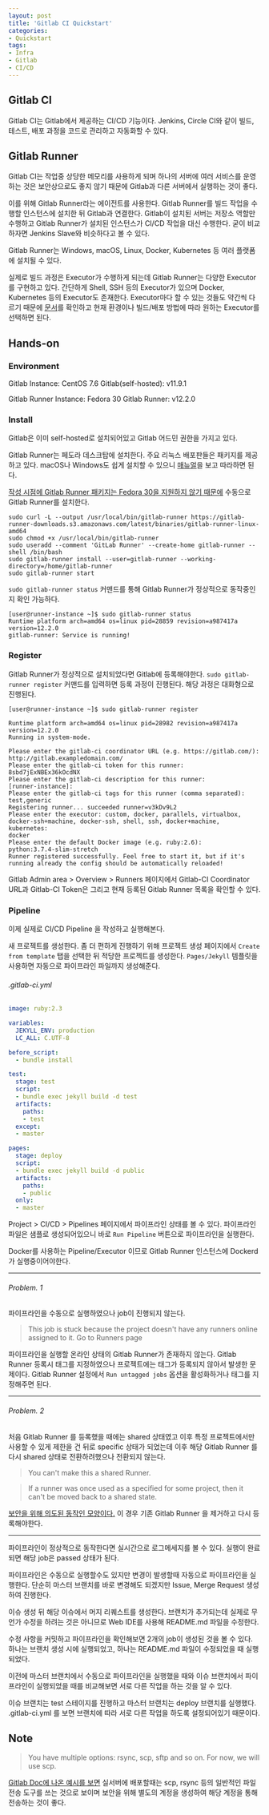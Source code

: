```yaml
---
layout: post
title: 'Gitlab CI Quickstart'
categories:
- Quickstart
tags:
- Infra
- Gitlab
- CI/CD
---
```


## Gitlab CI

Gitlab CI는 Gitlab에서 제공하는 CI/CD 기능이다.
Jenkins, Circle CI와 같이 빌드, 테스트, 배포 과정을 코드로 관리하고 자동화할 수 있다.

## Gitlab Runner

Gitlab CI는 작업중 상당한 메모리를 사용하게 되며 하나의 서버에 여러 서비스를 운영하는 것은 보안상으로도 좋지 않기 때문에
Gitlab과 다른 서버에서 실행하는 것이 좋다.

이를 위해 Gitlab Runner라는 에이전트를 사용한다.
Gitlab Runner를 빌드 작업을 수행할 인스턴스에 설치한 뒤 Gitlab과 연결한다.
Gitlab이 설치된 서버는 저장소 역할만 수행하고 Gitlab Runner가 설치된 인스턴스가 CI/CD 작업을 대신 수행한다.
굳이 비교하자면 Jenkins Slave와 비슷하다고 볼 수 있다.

Gitlab Runner는 Windows, macOS, Linux, Docker, Kubernetes 등 여러 플랫폼에 설치될 수 있다.

실제로 빌드 과정은 Executor가 수행하게 되는데 Gitlab Runner는 다양한 Executor를 구현하고 있다.
간단하게 Shell, SSH 등의 Executor가 있으며 Docker, Kubernetes 등의 Executor도 존재한다.
Executor마다 할 수 있는 것들도 약간씩 다르기 때문에 [문서](https://docs.gitlab.com/runner/executors/README.html#compatibility-chart)를
확인하고 현재 환경이나 빌드/배포 방법에 따라 원하는 Executor를 선택하면 된다.

## Hands-on

### Environment

Gitlab Instance: CentOS 7.6
Gitlab(self-hosted): v11.9.1

Gitlab Runner Instance: Fedora 30
Gitlab Runner: v12.2.0

### Install
Gitlab은 이미 self-hosted로 설치되어있고 Gitlab 어드민 권한을 가지고 있다.

Gitlab Runner는 페도라 데스크탑에 설치한다.
주요 리눅스 배포판들은 패키지를 제공하고 있다.
macOS나 Windows도 쉽게 설치할 수 있으니 [매뉴얼](https://docs.gitlab.com/runner/install/)을 보고 따라하면 된다.


[작성 시점에 Gitlab Runner 패키지는 Fedora 30을 지원하지 않기 때문에](https://gitlab.com/gitlab-org/gitlab-runner/issues/4401)
수동으로 Gitlab Runner를 설치한다.

```shell
sudo curl -L --output /usr/local/bin/gitlab-runner https://gitlab-runner-downloads.s3.amazonaws.com/latest/binaries/gitlab-runner-linux-amd64
sudo chmod +x /usr/local/bin/gitlab-runner
sudo useradd --comment 'GitLab Runner' --create-home gitlab-runner --shell /bin/bash
sudo gitlab-runner install --user=gitlab-runner --working-directory=/home/gitlab-runner
sudo gitlab-runner start
```

`sudo gitlab-runner status` 커맨드를 통해 Gitlab Runner가 정상적으로 동작중인지 확인 가능하다.

```console
[user@runner-instance ~]$ sudo gitlab-runner status
Runtime platform arch=amd64 os=linux pid=28859 revision=a987417a version=12.2.0
gitlab-runner: Service is running!
```

### Register

Gitlab Runner가 정상적으로 설치되었다면 Gitlab에 등록해야한다.
`sudo gitlab-runner register` 커맨드를 입력하면 등록 과정이 진행된다.
해당 과정은 대화형으로 진행된다.

```console
[user@runner-instance ~]$ sudo gitlab-runner register

Runtime platform arch=amd64 os=linux pid=28982 revision=a987417a version=12.2.0
Running in system-mode.

Please enter the gitlab-ci coordinator URL (e.g. https://gitlab.com/):
http://gitlab.exampledomain.com/
Please enter the gitlab-ci token for this runner:
8sbd7jExNBEx36kOcdNX
Please enter the gitlab-ci description for this runner:
[runner-instance]:
Please enter the gitlab-ci tags for this runner (comma separated):
test,generic
Registering runner... succeeded runner=v3kDv9L2
Please enter the executor: custom, docker, parallels, virtualbox, docker-ssh+machine, docker-ssh, shell, ssh, docker+machine, kubernetes:
docker
Please enter the default Docker image (e.g. ruby:2.6):
python:3.7.4-slim-stretch
Runner registered successfully. Feel free to start it, but if it's running already the config should be automatically reloaded!
```

Gitlab Admin area > Overview > Runners 페이지에서 Gitlab-CI Coordinator URL과 Gitlab-CI Token은 그리고 현재 등록된 Gitlab Runner 목록을 확인할 수 있다.

### Pipeline

이제 실제로 CI/CD Pipeline 을 작성하고 실행해본다.

새 프로젝트를 생성한다.
좀 더 편하게 진행하기 위해 프로젝트 생성 페이지에서 `Create from template` 탭을 선택한 뒤 적당한 프로젝트를 생성한다.
`Pages/Jekyll` 템플릿을 사용하면 자동으로 파이프라인 파일까지 생성해준다.

###### .gitlab-ci.yml
```yaml
image: ruby:2.3

variables:
  JEKYLL_ENV: production
  LC_ALL: C.UTF-8

before_script:
  - bundle install

test:
  stage: test
  script:
  - bundle exec jekyll build -d test
  artifacts:
    paths:
    - test
  except:
  - master

pages:
  stage: deploy
  script:
  - bundle exec jekyll build -d public
  artifacts:
    paths:
    - public
  only:
  - master
```

Project > CI/CD > Pipelines 페이지에서 파이프라인 상태를 볼 수 있다.
파이프라인 파일은 샘플로 생성되어있으니 바로 `Run Pipeline` 버튼으로 파이프라인을 실행한다.

Docker를 사용하는 Pipeline/Executor 이므로 Gitlab Runner 인스턴스에 Dockerd가 실행중이어야한다.

***

###### Problem. 1

파이프라인을 수동으로 실행하였으나 job이 진행되지 않는다.

> This job is stuck because the project doesn't have any runners online assigned to it. Go to Runners page

파이프라인을 실행할 온라인 상태의 Gitlab Runner가 존재하지 않는다.
Gitlab Runner 등록시 태그를 지정하였으나 프로젝트에는 태그가 등록되지 않아서 발생한 문제이다.
Gitlab Runner 설정에서 `Run untagged jobs` 옵션을 활성화하거나 태그를 지정해주면 된다.

***

###### Problem. 2

처음 Gitlab Runner 를 등록했을 때에는 shared 상태였고 이후 특정 프로젝트에서만 사용할 수 있게 제한을 건 뒤로 specific
상태가 되었는데 이후 해당 Gitlab Runner 를 다시 shared 상태로 전환하려했으나 전환되지 않는다.

> You can't make this a shared Runner.

> If a runner was once used as a specified for some project, then it can't be moved back to a shared state.

[보안을 위해 의도된 동작인 모양이다.](https://gitlab.com/gitlab-org/gitlab-foss/issues/34827)
이 경우 기존 Gitlab Runner 을 제거하고 다시 등록해야한다.

***

파이프라인이 정상적으로 동작한다면 실시간으로 로그메세지를 볼 수 있다.
실행이 완료되면 해당 job은 passed 상태가 된다.

파이프라인은 수동으로 실행할수도 있지만 변경이 발생할때 자동으로 파이프라인을 실행한다.
단순히 마스터 브랜치를 바로 변경해도 되겠지만 Issue, Merge Request 생성하여 진행한다.

이슈 생성 뒤 해당 이슈에서 머지 리퀘스트를 생성한다.
브랜치가 추가되는데 실제로 무언가 수정을 하려는 것은 아니므로 Web IDE를 사용해 README.md 파일을 수정한다.

수정 사항을 커밋하고 파이프라인을 확인해보면 2개의 job이 생성된 것을 볼 수 있다.
하나는 브랜치 생성 시에 실행되었고, 하나는 README.md 파일이 수정되었을 때 실행되었다.

이전에 마스터 브랜치에서 수동으로 파이프라인을 실행했을 때와 이슈 브랜치에서 파이프라인이 실행되었을 때를 비교해보면
서로 다른 작업을 하는 것을 알 수 있다.

이슈 브랜치는 test 스테이지를 진행하고 마스터 브랜치는 deploy 브랜치를 실행했다.
.gitlab-ci.yml 를 보면 브랜치에 따라 서로 다른 작업을 하도록 설정되어있기 때문이다.

## Note

> You have multiple options: rsync, scp, sftp and so on. For now, we will use scp.

[Gitlab Doc에 나온 예시를 보면](https://docs.gitlab.com/ee/ci/examples/deployment/composer-npm-deploy.html)
실서버에 배포할때는 scp, rsync 등의 일반적인 파일 전송 도구를 쓰는 것으로 보이며
보안을 위해 별도의 계정을 생성하여 해당 계정을 통해 전송하는 것이 좋다.

